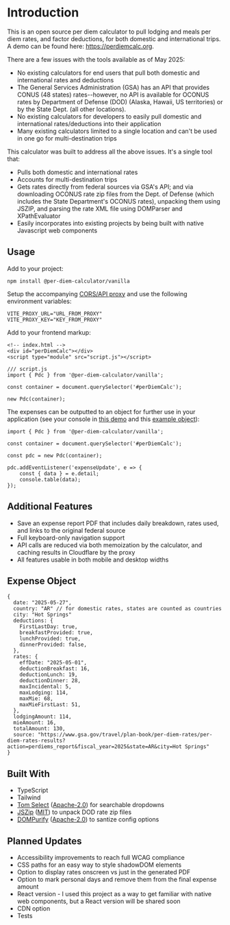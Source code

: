 # Introduction

This is an open source per diem calculator to pull lodging and meals per diem rates, and factor deductions, for both domestic and international trips. A demo can be found here: https://perdiemcalc.org.

There are a few issues with the tools available as of May 2025:

- No existing calculators for end users that pull both domestic and international rates and deductions
- The General Services Administration (GSA) has an API that provides CONUS (48 states) rates--however, no API is available for OCONUS rates by Department of Defense (DOD) (Alaska, Hawaii, US territories) or by the State Dept. (all other locations).
- No existing calculators for developers to easily pull domestic and international rates/deductions into their application
- Many existing calculators limited to a single location and can't be used in one go for multi-destination trips

This calculator was built to address all the above issues. It's a single tool that:

- Pulls both domestic and international rates
- Accounts for multi-destination trips
- Gets rates directly from federal sources via GSA's API; and via downloading OCONUS rate zip files from the Dept. of Defense (which includes the State Department's OCONUS rates), unpacking them using JSZIP, and parsing the rate XML file using DOMParser and XPathEvaluator
- Easily incorporates into existing projects by being built with native Javascript web components

## Usage

Add to your project:

```
npm install @per-diem-calculator/vanilla
```

Setup the accompanying [CORS/API proxy](https://github.com/ahmad-dowla/per-diem-calculator-proxy) and use the following environment variables:

```
VITE_PROXY_URL="URL_FROM_PROXY"
VITE_PROXY_KEY="KEY_FROM_PROXY"
```

Add to your frontend markup:

```
<!-- index.html -->
<div id="perDiemCalc"></div>
<script type="module" src="script.js"></script>
```

```
/// script.js
import { Pdc } from '@per-diem-calculator/vanilla';

const container = document.querySelector('#perDiemCalc');

new Pdc(container);
```

The expenses can be outputted to an object for further use in your application (see your console in [this demo](https://perdiemcalc.org/object) and this [example object](#expense-object)):

```
import { Pdc } from '@per-diem-calculator/vanilla';

const container = document.querySelector('#perDiemCalc');

const pdc = new Pdc(container);

pdc.addEventListener('expenseUpdate', e => {
    const { data } = e.detail;
    console.table(data);
});

```

## Additional Features

- Save an expense report PDF that includes daily breakdown, rates used, and links to the original federal source
- Full keyboard-only navigation support
- API calls are reduced via both memoization by the calculator, and caching results in Cloudflare by the proxy
- All features usable in both mobile and desktop widths

## Expense Object

```
{
  date: "2025-05-27",
  country: "AR" // for domestic rates, states are counted as countries
  city: "Hot Springs"
  deductions: {
    FirstLastDay: true,
    breakfastProvided: true,
    lunchProvided: true,
    dinnerProvided: false,
  },
  rates: {
    effDate: "2025-05-01",
    deductionBreakfast: 16,
    deductionLunch: 19,
    ​deductionDinner: 28,
    maxIncidental: 5,
    maxLodging: 114,
    maxMie: 68,
    maxMieFirstLast: 51,
  },
  lodgingAmount: 114,
  mieAmount: 16,
  totalAmount: 130,
  source: "https://www.gsa.gov/travel/plan-book/per-diem-rates/per-diem-rates-results?action=perdiems_report&fiscal_year=2025&state=AR&city=Hot Springs"
}
```

## Built With

- TypeScript
- Tailwind
- [Tom Select](https://github.com/orchidjs/tom-select) ([Apache-2.0](https://github.com/orchidjs/tom-select?tab=Apache-2.0-1-ov-file)) for searchable dropdowns
- [JSZip](https://github.com/Stuk/jszip) ([MIT](https://github.com/Stuk/jszip?tab=License-1-ov-file)) to unpack DOD rate zip files
- [DOMPurify](https://github.com/cure53/DOMPurify) ([Apache-2.0](https://github.com/cure53/DOMPurify?tab=License-1-ov-file)) to santize config options

## Planned Updates

- Accessibility improvements to reach full WCAG compliance
- CSS paths for an easy way to style shadowDOM elements
- Option to display rates onscreen vs just in the generated PDF
- Option to mark personal days and remove them from the final expense amount
- React version - I used this project as a way to get familiar with native web components, but a React version will be shared soon
- CDN option
- Tests
